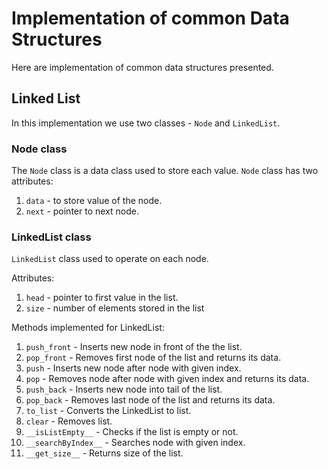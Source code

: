 # Implementation of common Data Structures

Here are implementation of common data structures presented.

## Linked List

In this implementation we use two classes - `Node` and `LinkedList`.

### Node class

The `Node` class is a data class used to store each value. `Node` class has two attributes:

1. `data` - to store value of the node.
2. `next` - pointer to next node.

### LinkedList class

`LinkedList` class used to operate on each node.

Attributes:

1. `head` - pointer to first value in the list.
2. `size` - number of elements stored in the list

Methods implemented for LinkedList:

1. `push_front` - Inserts new node in front of the the list.
2. `pop_front` - Removes first node of the list and returns its data.
3. `push` - Inserts new node after node with given index.
4. `pop` - Removes node after node with given index and returns its data.
5. `push_back` - Inserts new node into tail of the list.
6. `pop_back` - Removes last node of the list and returns its data.
7. `to_list` - Converts the LinkedList to list.
8. `clear` - Removes list.
9. `__isListEmpty__` - Checks if the list is empty or not.
10. `__searchByIndex__` - Searches node with given index.
11. `__get_size__` - Returns size of the list.
